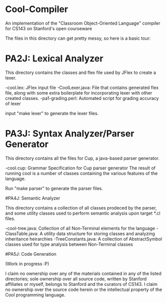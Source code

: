 # Cool-Compiler
An implementation of the "Classroom Object-Oriented Language" compiler for CS143 
on Stanford's open courseware

The files in this directory can get pretty messy, so here is a basic tour:

# PA2J: Lexical Analyzer

This directory contains the classes and flex file used by JFlex to create
a lexer. 

-cool.lex: JFlex input file
-CoolLexer.java: File that contains generated flex file, along with some
 extra boilerplate for incorporating lexer with other created classes.
-pa1-grading.perl: Automated script for grading accuracy of lexer

input "make lexer" to generate the lexer files.

# PA3J: Syntax Analyzer/Parser Generator

This directory contains all the files for Cup, a java-based parser generator.

-cool.cup: Grammar Specification for Cup parser generator
 The result of running cool is a number of classes containing the various
 features of the language.

Run "make parser" to generate the parser files.

#PA4J: Semantic Analyzer

This directory contains a collection of all classes prodeced by the parser,
and some utility classes used to perform semantic analysis upon target *.cl
files.

-cool-tree.java: Collection of all Non-Terminal elements for the language
-ClassTable.java: A utility data structure for storing classes and analyzing
 inheritance heirarchies
-TreeConstants.java: A collection of AbstractSymbol classes used for type
 analysis between Non-Terminal classes

#PA5J: Code Generation

(Work in progress :P)


I claim no ownership over any of the materials contained in any of the listed
directories; sole ownership over all source code, written by Stanford affiliates
or myself, belongs to Stanford and the curators of CS143. I claim no ownership
over the source code herein or the intellectual property of the Cool programming 
language.
